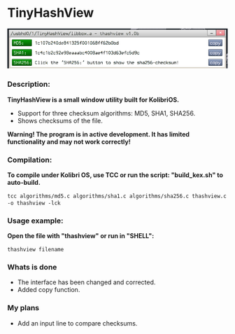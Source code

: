 # TinyHashView

![Window screenshot](screen.png)

### Description:

**TinyHashView is a small window utility built for KolibriOS.**

- Support for three checksum algorithms: MD5, SHA1, SHA256.
- Shows checksums of the file.

**Warning! The program is in active development. It has limited functionality and may not work correctly!**

### Compilation:

**To compile under Kolibri OS, use TCC or run the script: "build_kex.sh" to auto-build.**

    tcc algorithms/md5.c algorithms/sha1.c algorithms/sha256.c thashview.c -o thashview -lck
        
### Usage example:

**Open the file with "thashview" or run in "SHELL":**
    
    thashview filename

### Whats is done

- The interface has been changed and corrected. 
- Added copy function.

### My plans
 
- Add an input line to compare checksums. 





   
